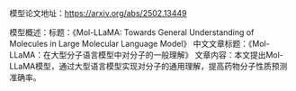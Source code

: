 模型论文地址：https://arxiv.org/abs/2502.13449

模型概述：标题：《Mol-LLaMA: Towards General Understanding of Molecules in Large Molecular Language Model》
中文文章标题：《Mol-LLaMA：在大型分子语言模型中对分子的一般理解》
文章内容：本文提出Mol-LLaMA模型，通过大型语言模型实现对分子的通用理解，提高药物分子性质预测准确率。
